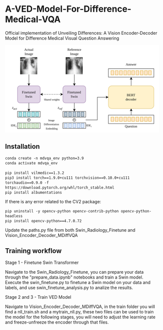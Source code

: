 # A-VED-Model-For-Difference-Medical-VQA

Official implementation of Unveiling Differences: A Vision Encoder-Decoder Model for Difference Medical Visual Question Answering

![Model Architecture](figures/MODELARQUITECTURE.png)

## Installation

```
conda create -n mdvqa_env python=3.9
conda activate mdvqa_env

pip install vilmedic==1.3.2
pip3 install torch==1.9.0+cu111 torchvision==0.10.0+cu111 torchaudio==0.9.0 -f https://download.pytorch.org/whl/torch_stable.html
pip install albumentations
```
If there is any error related to the CV2 package:
```
pip uninstall -y opencv-python opencv-contrib-python opencv-python-headless 
pip install opencv-python==4.7.0.72
```

Update the paths.py file from both Swin_Radiology_Finetune and Vision_Encoder_Decoder_MDiffVQA


## Training workflow

Stage 1 - Finetune Swin Transformer

Navigate to the Swin_Radiology_Finetune, you can prepare your data through the "prepare_data.ipynb" notebooks and train a Swin model. Execute the swin_finetune.py to finetune a Swin model on your data and labels, and use swin_finetune_analysis.py to analize the results.

Stage 2 and 3 - Train VED Model

Navigate to Vision_Encoder_Decoder_MDiffVQA, in the train folder you will find a nll_train.sh and a mytrain_nll.py, these two files can be used to train the model for the following stages, you will need to adjust the learning rate and freeze-unfreeze the encoder through that files.

